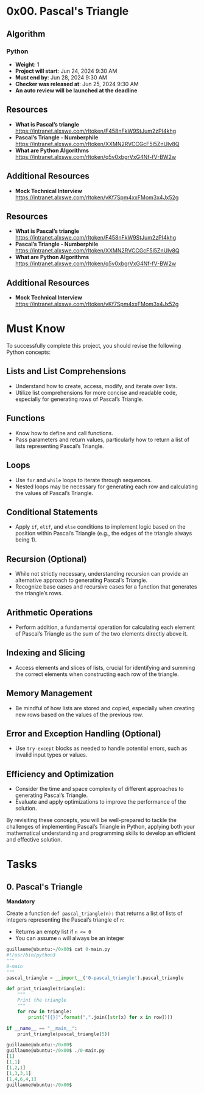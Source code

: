 # 0x00. Pascal's Triangle

## Algorithm

### Python

- **Weight**: 1
- **Project will start**: Jun 24, 2024 9:30 AM
- **Must end by**: Jun 28, 2024 9:30 AM
- **Checker was released at**: Jun 25, 2024 9:30 AM
- **An auto review will be launched at the deadline**

## Resources

- **What is Pascal’s triangle** https://intranet.alxswe.com/rltoken/F458nFkW9StJum2zPI4khg
- **Pascal’s Triangle - Numberphile** https://intranet.alxswe.com/rltoken/XXMN2RVCCGcF5l5ZnUIv8Q
- **What are Python Algorithms** https://intranet.alxswe.com/rltoken/q5v0xbgrVxG4Nf-fV-BW2w

## Additional Resources

- **Mock Technical Interview** https://intranet.alxswe.com/rltoken/vKf7Spm4xxFMom3x4Jx52g


## Resources
- **What is Pascal’s triangle** https://intranet.alxswe.com/rltoken/F458nFkW9StJum2zPI4khg
- **Pascal’s Triangle - Numberphile** https://intranet.alxswe.com/rltoken/XXMN2RVCCGcF5l5ZnUIv8Q
- **What are Python Algorithms** https://intranet.alxswe.com/rltoken/q5v0xbgrVxG4Nf-fV-BW2w

## Additional Resources
- **Mock Technical Interview** https://intranet.alxswe.com/rltoken/vKf7Spm4xxFMom3x4Jx52g


# Must Know

To successfully complete this project, you should revise the following Python concepts:

## Lists and List Comprehensions

- Understand how to create, access, modify, and iterate over lists.
- Utilize list comprehensions for more concise and readable code, especially for generating rows of Pascal’s Triangle.

## Functions

- Know how to define and call functions.
- Pass parameters and return values, particularly how to return a list of lists representing Pascal’s Triangle.

## Loops

- Use `for` and `while` loops to iterate through sequences.
- Nested loops may be necessary for generating each row and calculating the values of Pascal’s Triangle.

## Conditional Statements

- Apply `if`, `elif`, and `else` conditions to implement logic based on the position within Pascal’s Triangle (e.g., the edges of the triangle always being 1).

## Recursion (Optional)

- While not strictly necessary, understanding recursion can provide an alternative approach to generating Pascal’s Triangle.
- Recognize base cases and recursive cases for a function that generates the triangle’s rows.

## Arithmetic Operations

- Perform addition, a fundamental operation for calculating each element of Pascal’s Triangle as the sum of the two elements directly above it.

## Indexing and Slicing

- Access elements and slices of lists, crucial for identifying and summing the correct elements when constructing each row of the triangle.

## Memory Management

- Be mindful of how lists are stored and copied, especially when creating new rows based on the values of the previous row.

## Error and Exception Handling (Optional)

- Use `try-except` blocks as needed to handle potential errors, such as invalid input types or values.

## Efficiency and Optimization

- Consider the time and space complexity of different approaches to generating Pascal’s Triangle.
- Evaluate and apply optimizations to improve the performance of the solution.

By revisiting these concepts, you will be well-prepared to tackle the challenges of implementing Pascal’s Triangle in Python, applying both your mathematical understanding and programming skills to develop an efficient and effective solution.

# Tasks

## 0. Pascal's Triangle

**Mandatory**

Create a function `def pascal_triangle(n):` that returns a list of lists of integers representing the Pascal’s triangle of `n`:

- Returns an empty list if `n <= 0`
- You can assume `n` will always be an integer

```python
guillaume@ubuntu:~/0x00$ cat 0-main.py
#!/usr/bin/python3
"""
0-main
"""
pascal_triangle = __import__('0-pascal_triangle').pascal_triangle

def print_triangle(triangle):
    """
    Print the triangle
    """
    for row in triangle:
        print("[{}]".format(",".join([str(x) for x in row])))

if __name__ == "__main__":
    print_triangle(pascal_triangle(5))

guillaume@ubuntu:~/0x00$ 
guillaume@ubuntu:~/0x00$ ./0-main.py
[1]
[1,1]
[1,2,1]
[1,3,3,1]
[1,4,6,4,1]
guillaume@ubuntu:~/0x00$ 

